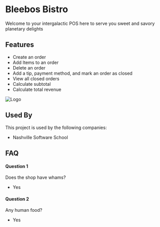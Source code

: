 
# Bleebos Bistro

Welcome to your intergalactic POS here to serve you sweet and savory planetary delights




## Features

- Create an order
- Add Items to an order
- Delete an order
- Add a tip, payment method, and mark an order as closed
- View all closed orders
- Calculate subtotal
- Calculate total revenue


![Logo](https://i.ibb.co/w4kK9w7/Bleebos-Bistro-Order2.png)


## Used By

This project is used by the following companies:

- Nashville Software School


## FAQ

#### Question 1

Does the shop have whams?

- Yes

#### Question 2

Any human food?
- Yes
